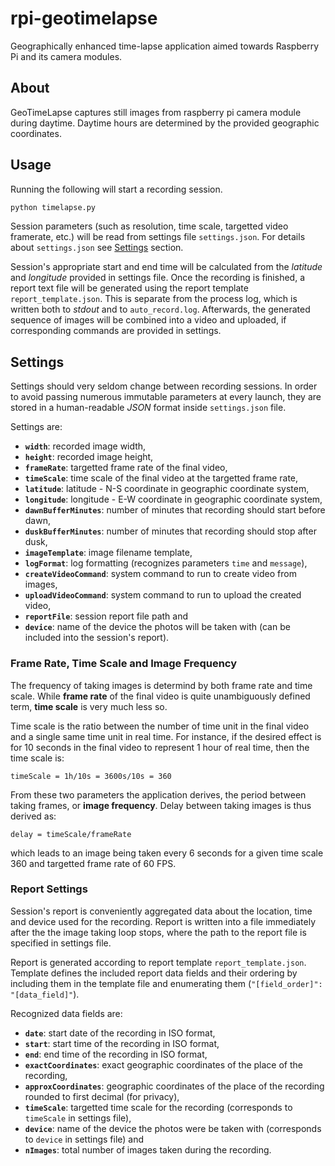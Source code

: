 # rpi-geotimelapse
Geographically enhanced time-lapse application aimed towards Raspberry Pi and its camera modules.

## About
GeoTimeLapse captures still images from raspberry pi camera module during daytime.
Daytime hours are determined by the provided geographic coordinates.

## Usage
Running the following will start a recording session.
```bash
python timelapse.py
```
Session parameters (such as resolution, time scale, targetted video framerate, etc.) will be read from settings file `settings.json`.
For details about `settings.json` see [Settings](#settings) section.

Session's appropriate start and end time will be calculated from the *latitude* and *longitude* provided in settings file.
Once the recording is finished, a report text file will be generated using the report template `report_template.json`.
This is separate from the process log, which is written both to *stdout* and to `auto_record.log`.
Afterwards, the generated sequence of images will be combined into a video and uploaded,
if corresponding commands are provided in settings.

## Settings
Settings should very seldom change between recording sessions. In order to avoid passing numerous immutable parameters at every launch,
they are stored in a human-readable *JSON* format inside `settings.json` file.

Settings are:
 - **`width`**: recorded image width,
 - **`height`**: recorded image height,
 - **`frameRate`**: targetted frame rate of the final video,
 - **`timeScale`**: time scale of the final video at the targetted frame rate,
 - **`latitude`**: latitude - N-S coordinate in geographic coordinate system,
 - **`longitude`**: longitude - E-W coordinate in geographic coordinate system,
 - **`dawnBufferMinutes`**: number of minutes that recording should start before dawn,
 - **`duskBufferMinutes`**: number of minutes that recording should stop after dusk,
 - **`imageTemplate`**: image filename template,
 - **`logFormat`**: log formatting (recognizes parameters `time` and `message`),
 - **`createVideoCommand`**: system command to run to create video from images,
 - **`uploadVideoCommand`**: system command to run to upload the created video,
 - **`reportFile`**: session report file path and
 - **`device`**: name of the device the photos will be taken with (can be included into the session's report).

### Frame Rate, Time Scale and Image Frequency
The frequency of taking images is determind by both frame rate and time scale.
While **frame rate** of the final video is quite unambiguously defined term, **time scale** is very much less so.

Time scale is the ratio between the number of time unit in the final video
and a single same time unit in real time.
For instance, if the desired effect is for 10 seconds in the final video to represent 1 hour of real time,
then the time scale is:
```text
timeScale = 1h/10s = 3600s/10s = 360
```

From these two parameters the application derives, the period between taking frames, or **image frequency**.
Delay between taking images is thus derived as:
```text
delay = timeScale/frameRate
```
which leads to an image being taken every 6 seconds for a given time scale 360 and targetted frame rate of 60 FPS.

### Report Settings
Session's report is conveniently aggregated data about the location, time and device used for the recording.
Report is written into a file immediately after the the image taking loop stops,
where the path to the report file is specified in settings file.

Report is generated according to report template `report_template.json`.
Template defines the included report data fields and their ordering by including them in the template file
and enumerating them (`"[field_order]": "[data_field]"`).

Recognized data fields are:
 - **`date`**: start date of the recording in ISO format,
 - **`start`**: start time of the recording in ISO format,
 - **`end`**: end time of the recording in ISO format,
 - **`exactCoordinates`**: exact geographic coordinates of the place of the recording,
 - **`approxCoordinates`**: geographic coordinates of the place of the recording rounded to first decimal (for privacy),
 - **`timeScale`**: targetted time scale for the recording (corresponds to `timeScale` in settings file),
 - **`device`**: name of the device the photos were be taken with (corresponds to `device` in settings file) and
 - **`nImages`**: total number of images taken during the recording.
